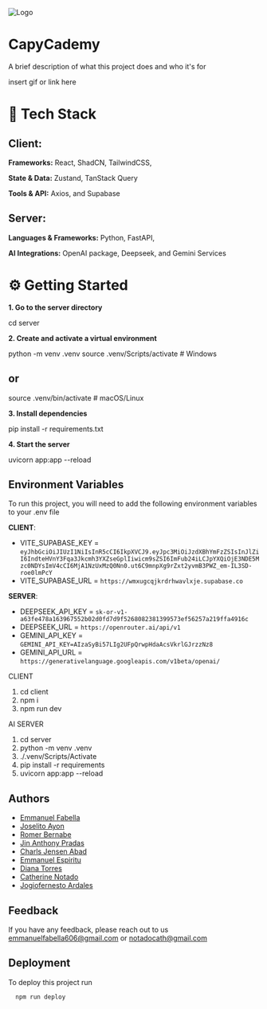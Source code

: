 ![Logo](https://dev-to-uploads.s3.amazonaws.com/uploads/articles/th5xamgrr6se0x5ro4g6.png)

# CapyCademy

A brief description of what this project does and who it's for

insert gif or link here

# 🧰 Tech Stack

## Client:
**Frameworks:**
React, ShadCN, TailwindCSS, 

**State & Data:**
Zustand, TanStack Query

**Tools & API:**
 Axios, and Supabase

## Server:
**Languages & Frameworks:**
Python, FastAPI, 

**AI Integrations:**
OpenAI package, Deepseek, and Gemini Services

# ⚙️ Getting Started
**1. Go to the server directory**

cd server

**2. Create and activate a virtual environment**

python -m venv .venv
source .venv/Scripts/activate  # Windows

## or

source .venv/bin/activate  # macOS/Linux

**3. Install dependencies**

pip install -r requirements.txt

**4. Start the server**

uvicorn app:app --reload

## Environment Variables

To run this project, you will need to add the following environment variables to your .env file

**CLIENT**:

- VITE_SUPABASE_KEY = `eyJhbGciOiJIUzI1NiIsInR5cCI6IkpXVCJ9.eyJpc3MiOiJzdXBhYmFzZSIsInJlZiI6IndteHVnY3Fqa3Jkcmh3YXZseGplIiwicm9sZSI6ImFub24iLCJpYXQiOjE3NDE5Mzc0NDYsImV4cCI6MjA1NzUxMzQ0Nn0.ut6C9mnpXg9rZxt2yvmB3PWZ_em-IL3SD-roe0lmPcY`
- VITE_SUPABASE_URL = `https://wmxugcqjkrdrhwavlxje.supabase.co`

**SERVER**:

- DEEPSEEK_API_KEY = `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`
- DEEPSEEK_URL = `https://openrouter.ai/api/v1`
- GEMINI_API_KEY = `GEMINI_API_KEY=AIzaSyBi57LIg2UFpQrwpHdaAcsVkrlGJrzzNz8`
- GEMINI_API_URL = `https://generativelanguage.googleapis.com/v1beta/openai/`

CLIENT
1. cd client
2. npm i
3. npm run dev

AI SERVER
1. cd server
2. python -m venv .venv
3. ./.venv/Scripts/Activate 
4. pip install -r requirements
5. uvicorn app:app --reload



## Authors

- [Emmanuel Fabella](https://github.com/MasterTraits)
- [Joselito Ayon](https://github.com/Junjuyun)
- [Romer Bernabe](https://github.com/FGHTGH)
- [Jin Anthony Pradas](https://github.com/salierii1)
- [Charls Jensen Abad](https://github.com/rafnamourcesca)
- [Emmanuel Espiritu](https://github.com/EmmesSpirit02)
- [Diana Torres]()
- [Catherine Notado]()
- [Jogiofernesto Ardales]()


## Feedback

If you have any feedback, please reach out to us emmanuelfabella606@gmail.com or notadocath@gmail.com

## Deployment

To deploy this project run

```bash
  npm run deploy
```

